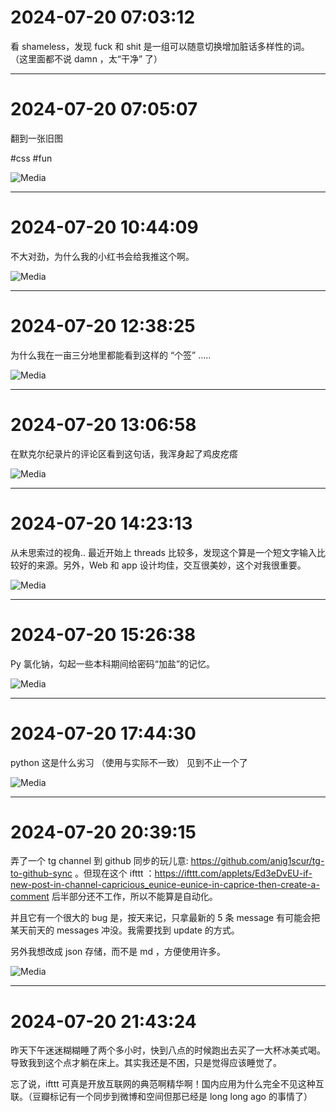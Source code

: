 # 2024-07-20 07:03:12

看 shameless，发现 fuck 和 shit  是一组可以随意切换增加脏话多样性的词。 （这里面都不说 damn ，太“干净” 了）


---
# 2024-07-20 07:05:07

翻到一张旧图

#css #fun

![Media](./media/29_29_20240720070507.jpg)


---
# 2024-07-20 10:44:09

不大对劲，为什么我的小红书会给我推这个啊。

![Media](./media/30_30_20240720104409.jpg)


---
# 2024-07-20 12:38:25

为什么我在一亩三分地里都能看到这样的 “个签” .....

![Media](./media/31_31_20240720123825.jpg)


---
# 2024-07-20 13:06:58

在默克尔纪录片的评论区看到这句话，我浑身起了鸡皮疙瘩

![Media](./media/32_32_20240720130658.jpg)


---
# 2024-07-20 14:23:13

从未思索过的视角.. 最近开始上 threads 比较多，发现这个算是一个短文字输入比较好的来源。另外，Web 和 app 设计均佳，交互很美妙，这个对我很重要。

![Media](./media/33_33_20240720142313.jpg)


---
# 2024-07-20 15:26:38

Py 氯化钠，勾起一些本科期间给密码“加盐”的记忆。

![Media](./media/35_35_20240720152638.jpg)


---
# 2024-07-20 17:44:30

python 这是什么劣习 （使用与实际不一致） 见到不止一个了

![Media](./media/37_37_20240720174430.jpg)


---
# 2024-07-20 20:39:15

弄了一个 tg channel 到 github 同步的玩儿意: https://github.com/anig1scur/tg-to-github-sync 。但现在这个 ifttt ：https://ifttt.com/applets/Ed3eDvEU-if-new-post-in-channel-capricious_eunice-eunice-in-caprice-then-create-a-comment 后半部分还不工作，所以不能算是自动化。

并且它有一个很大的 bug 是，按天来记，只拿最新的 5 条 message 有可能会把某天前天的 messages 冲没。我需要找到 update 的方式。

另外我想改成 json 存储，而不是 md ，方便使用许多。

![Media](./media/41_41_20240720203915.jpg)


---
# 2024-07-20 21:43:24

昨天下午迷迷糊糊睡了两个多小时，快到八点的时候跑出去买了一大杯冰美式喝。导致我到这个点才躺在床上。其实我还是不困，只是觉得应该睡觉了。

忘了说，ifttt 可真是开放互联网的典范啊精华啊！国内应用为什么完全不见这种互联。（豆瓣标记有一个同步到微博和空间但那已经是 long long ago 的事情了）

